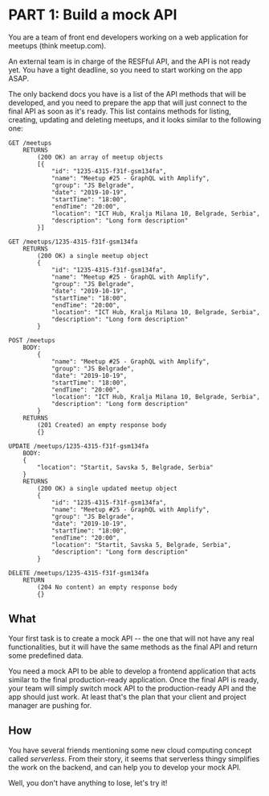 # PART 1: Build a mock API

You are a team of front end developers working on a web application for meetups (think meetup.com).

An external team is in charge of the RESFful API, and the API is not ready yet. You have a tight deadline, so you need to start working on the app ASAP.

The only backend docs you have is a list of the API methods that will be developed, and you need to prepare the app that will just connect to the final API as soon as it's ready. This list contains methods for listing, creating, updating and deleting meetups, and it looks similar to the following one:
```
GET /meetups
	RETURNS
        (200 OK) an array of meetup objects
        [{
            "id": "1235-4315-f31f-gsm134fa",
            "name": "Meetup #25 - GraphQL with Amplify",
            "group": "JS Belgrade",
            "date": "2019-10-19",
            "startTime": "18:00",
            "endTime": "20:00",
            "location": "ICT Hub, Kralja Milana 10, Belgrade, Serbia",
            "description": "Long form description"
        }]

GET /meetups/1235-4315-f31f-gsm134fa
	RETURNS
        (200 OK) a single meetup object
        {
            "id": "1235-4315-f31f-gsm134fa",
            "name": "Meetup #25 - GraphQL with Amplify",
            "group": "JS Belgrade",
            "date": "2019-10-19",
            "startTime": "18:00",
            "endTime": "20:00",
            "location": "ICT Hub, Kralja Milana 10, Belgrade, Serbia",
            "description": "Long form description"
        }

POST /meetups
	BODY:
        {
            "name": "Meetup #25 - GraphQL with Amplify",
            "group": "JS Belgrade",
            "date": "2019-10-19",
            "startTime": "18:00",
            "endTime": "20:00",
            "location": "ICT Hub, Kralja Milana 10, Belgrade, Serbia",
            "description": "Long form description"
        }
	RETURNS
        (201 Created) an empty response body
        {}

UPDATE /meetups/1235-4315-f31f-gsm134fa
	BODY:
	{
		"location": "Startit, Savska 5, Belgrade, Serbia"
	}
	RETURNS
		(200 OK) a single updated meetup object
        {
            "id": "1235-4315-f31f-gsm134fa",
            "name": "Meetup #25 - GraphQL with Amplify",
            "group": "JS Belgrade",
            "date": "2019-10-19",
            "startTime": "18:00",
            "endTime": "20:00",
            "location": "Startit, Savska 5, Belgrade, Serbia",
            "description": "Long form description"
        }

DELETE /meetups/1235-4315-f31f-gsm134fa
	RETURN
		(204 No content) an empty response body
        {}
```

## What

Your first task is to create a mock API -- the one that will not have any real functionalities, but it will have the same methods as the final API and return some predefined data.

You need a mock API to be able to develop a frontend application that acts similar to the final production-ready application. Once the final API is ready, your team will simply switch mock API to the production-ready API and the app should just work. At least that's the plan that your client and project manager are pushing for.

## How

You have several friends mentioning some new cloud computing concept called _serverless_. From their story, it seems that serverless thingy simplifies the work on the backend, and can help you to develop your mock API.

Well, you don't have anything to lose, let's try it!